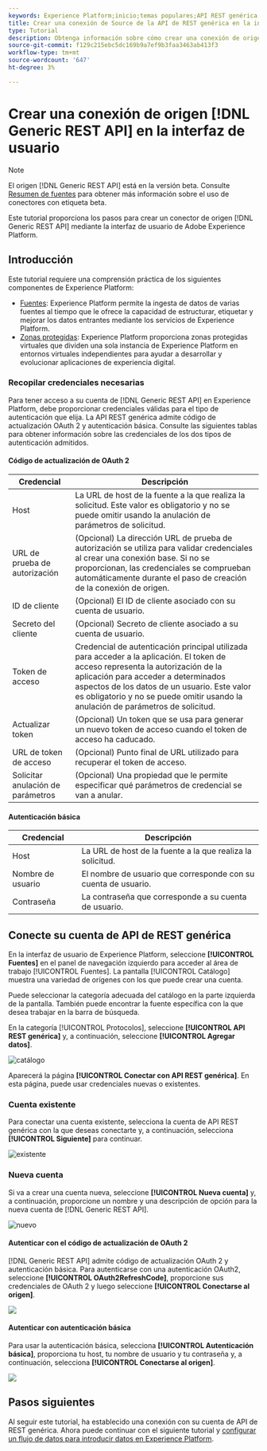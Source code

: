 ```yaml
---
keywords: Experience Platform;inicio;temas populares;API REST genérica
title: Crear una conexión de Source de la API de REST genérica en la interfaz de usuario
type: Tutorial
description: Obtenga información sobre cómo crear una conexión de origen de API REST genérica mediante la interfaz de usuario de Adobe Experience Platform.
source-git-commit: f129c215ebc5dc169b9a7ef9b3faa3463ab413f3
workflow-type: tm+mt
source-wordcount: '647'
ht-degree: 3%

---
```


# Crear una conexión de origen [!DNL Generic REST API] en la interfaz de usuario

>[!NOTE]
>
> El origen [!DNL Generic REST API] está en la versión beta. Consulte [Resumen de fuentes](../../../../home.md#terms-and-conditions) para obtener más información sobre el uso de conectores con etiqueta beta.

Este tutorial proporciona los pasos para crear un conector de origen [!DNL Generic REST API] mediante la interfaz de usuario de Adobe Experience Platform.

## Introducción

Este tutorial requiere una comprensión práctica de los siguientes componentes de Experience Platform:

* [Fuentes](../../../../home.md): Experience Platform permite la ingesta de datos de varias fuentes al tiempo que le ofrece la capacidad de estructurar, etiquetar y mejorar los datos entrantes mediante los servicios de Experience Platform.
* [Zonas protegidas](../../../../../sandboxes/home.md): Experience Platform proporciona zonas protegidas virtuales que dividen una sola instancia de Experience Platform en entornos virtuales independientes para ayudar a desarrollar y evolucionar aplicaciones de experiencia digital.

### Recopilar credenciales necesarias

Para tener acceso a su cuenta de [!DNL Generic REST API] en Experience Platform, debe proporcionar credenciales válidas para el tipo de autenticación que elija. La API REST genérica admite código de actualización OAuth 2 y autenticación básica. Consulte las siguientes tablas para obtener información sobre las credenciales de los dos tipos de autenticación admitidos.

#### Código de actualización de OAuth 2

| Credencial | Descripción |
| --- | --- |
| Host | La URL de host de la fuente a la que realiza la solicitud. Este valor es obligatorio y no se puede omitir usando la anulación de parámetros de solicitud. |
| URL de prueba de autorización | (Opcional) La dirección URL de prueba de autorización se utiliza para validar credenciales al crear una conexión base. Si no se proporcionan, las credenciales se comprueban automáticamente durante el paso de creación de la conexión de origen. |
| ID de cliente | (Opcional) El ID de cliente asociado con su cuenta de usuario. |
| Secreto del cliente | (Opcional) Secreto de cliente asociado a su cuenta de usuario. |
| Token de acceso | Credencial de autenticación principal utilizada para acceder a la aplicación. El token de acceso representa la autorización de la aplicación para acceder a determinados aspectos de los datos de un usuario. Este valor es obligatorio y no se puede omitir usando la anulación de parámetros de solicitud. |
| Actualizar token | (Opcional) Un token que se usa para generar un nuevo token de acceso cuando el token de acceso ha caducado. |
| URL de token de acceso | (Opcional) Punto final de URL utilizado para recuperar el token de acceso. |
| Solicitar anulación de parámetros | (Opcional) Una propiedad que le permite especificar qué parámetros de credencial se van a anular. |


#### Autenticación básica

| Credencial | Descripción |
| --- | --- |
| Host | La URL de host de la fuente a la que realiza la solicitud. |
| Nombre de usuario | El nombre de usuario que corresponde con su cuenta de usuario. |
| Contraseña | La contraseña que corresponde a su cuenta de usuario. |

## Conecte su cuenta de API de REST genérica

En la interfaz de usuario de Experience Platform, seleccione **[!UICONTROL Fuentes]** en el panel de navegación izquierdo para acceder al área de trabajo [!UICONTROL Fuentes]. La pantalla [!UICONTROL Catálogo] muestra una variedad de orígenes con los que puede crear una cuenta.

Puede seleccionar la categoría adecuada del catálogo en la parte izquierda de la pantalla. También puede encontrar la fuente específica con la que desea trabajar en la barra de búsqueda.

En la categoría [!UICONTROL Protocolos], seleccione **[!UICONTROL API REST genérica]** y, a continuación, seleccione **[!UICONTROL Agregar datos]**.

![catálogo](../../../../images/tutorials/create/generic-rest/catalog.png)

Aparecerá la página **[!UICONTROL Conectar con API REST genérica]**. En esta página, puede usar credenciales nuevas o existentes.

### Cuenta existente

Para conectar una cuenta existente, selecciona la cuenta de API REST genérica con la que deseas conectarte y, a continuación, selecciona **[!UICONTROL Siguiente]** para continuar.

![existente](../../../../images/tutorials/create/generic-rest/existing.png)

### Nueva cuenta

Si va a crear una cuenta nueva, seleccione **[!UICONTROL Nueva cuenta]** y, a continuación, proporcione un nombre y una descripción de opción para la nueva cuenta de [!DNL Generic REST API].

![nuevo](../../../../images/tutorials/create/generic-rest/new.png)

#### Autenticar con el código de actualización de OAuth 2

[!DNL Generic REST API] admite código de actualización OAuth 2 y autenticación básica. Para autenticarse con una autenticación OAuth2, seleccione **[!UICONTROL OAuth2RefreshCode]**, proporcione sus credenciales de OAuth 2 y luego seleccione **[!UICONTROL Conectarse al origen]**.

![](../../../../images/tutorials/create/generic-rest/oauth2.png)

#### Autenticar con autenticación básica

Para usar la autenticación básica, selecciona **[!UICONTROL Autenticación básica]**, proporciona tu host, tu nombre de usuario y tu contraseña y, a continuación, selecciona **[!UICONTROL Conectarse al origen]**.

![](../../../../images/tutorials/create/generic-rest/basic-authentication.png)

## Pasos siguientes

Al seguir este tutorial, ha establecido una conexión con su cuenta de API de REST genérica. Ahora puede continuar con el siguiente tutorial y [configurar un flujo de datos para introducir datos en Experience Platform](../../dataflow/protocols.md).
